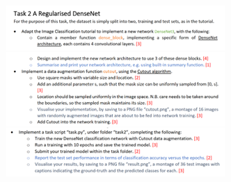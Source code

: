 ![](https://github.com/YHJYH/Machine_Learning/blob/main/projects/DenseNet%20%2B%20Cutout/Capture.PNG)
![](https://github.com/YHJYH/Machine_Learning/blob/main/projects/DenseNet%20%2B%20Cutout/123.PNG)
![](https://github.com/YHJYH/Machine_Learning/blob/main/projects/DenseNet%20%2B%20Cutout/234.PNG)
